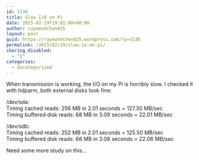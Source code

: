 ```yaml
---
id: 1136
title: Slow I/O on Pi
date: 2015-02-19T19:01:00+00:00
author: raymondchen625
layout: post
guid: https://raymondchen625.wordpress.com/?p=1136
permalink: /2015/02/19/slow-io-on-pi/
sharing_disabled:
  - "1"
categories:
  - Uncategorized
---
```

When transmission is working, the I/O on my Pi is horribly slow. I checked it with hdparm, both external disks look fine:

/dev/sda:  
Timing cached reads: 256 MB in 2.01 seconds = 127.30 MB/sec  
Timing buffered disk reads: 68 MB in 3.09 seconds = 22.01 MB/sec

/dev/sdb:  
Timing cached reads: 252 MB in 2.01 seconds = 125.50 MB/sec  
Timing buffered disk reads: 68 MB in 3.08 seconds = 22.06 MB/sec

Need some more study on this…